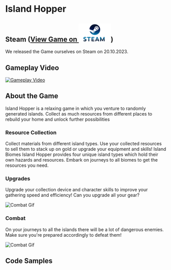 # Island Hopper

## Steam ([View Game on <img src="images/Steam.png" width="100" />](https://store.steampowered.com/app/2326260/Island_Hopper/))

We released the Game ourselves on Steam on 20.10.2023.

## Gameplay Video
[![Gameplay Video](https://img.youtube.com/vi/olJNU1_dzL8/0.jpg)](https://www.youtube.com/watch?v=olJNU1_dzL8)

## About the Game

Island Hopper is a relaxing game in which you venture to randomly generated islands.
Collect as much resources from different places to rebuild your home and unlock further possibilities


### Resource Collection
Collect materials from different island types.
Use your collected resources to sell them to stack up on gold or upgrade your equipment and skills!
Island Biomes
Island Hopper provides four unique island types which hold their own hazards and resources.
Embark on journeys to all biomes to get the resources you need.


### Upgrades
Upgrade your collection device and character skills to improve your gathering speed and efficiency!
Can you upgrade all your gear?

![Combat Gif](images/UpgradeGIF.gif)

### Combat
On your journeys to all the islands there will be a lot of dangerous enemies.
Make sure you're prepared accordingly to defeat them!

![Combat Gif](images/CombatGIF.gif)


## Code Samples
